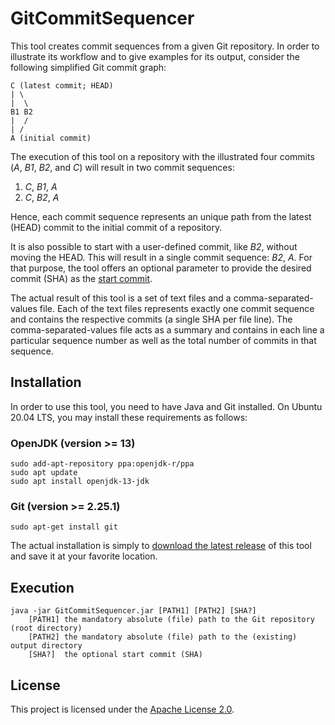 # GitCommitSequencer
This tool creates commit sequences from a given Git repository.
In order to illustrate its workflow and to give examples for its output, consider the following simplified Git commit graph:
```
C (latest commit; HEAD)
| \
|  \
B1 B2
|  /
| /
A (initial commit)
```
The execution of this tool on a repository with the illustrated four commits (*A*, *B1*, *B2*, and *C*) will result in two commit sequences:
  1. *C*, *B1*, *A*
  2. *C*, *B2*, *A*
  
Hence, each commit sequence represents an unique path from the latest (HEAD) commit to the initial commit of a repository.

It is also possible to start with a user-defined commit, like *B2*, without moving the HEAD.
This will result in a single commit sequence: *B2*, *A*.
For that purpose, the tool offers an optional parameter to provide the desired commit (SHA) as the [start commit](https://github.com/ckroeher/GitCommitSequencer#Execution).

The actual result of this tool is a set of text files and a comma-separated-values file.
Each of the text files represents exactly one commit sequence and contains the respective commits (a single SHA per file line).
The comma-separated-values file acts as a summary and contains in each line a particular sequence number as well as the total number of commits in that sequence.


## Installation
In order to use this tool, you need to have Java and Git installed. On Ubuntu 20.04 LTS, you may install these requirements as follows:

### OpenJDK (version >= 13)
```
sudo add-apt-repository ppa:openjdk-r/ppa
sudo apt update
sudo apt install openjdk-13-jdk
```

### Git (version >= 2.25.1)
```
sudo apt-get install git
```

The actual installation is simply to [download the latest release](https://github.com/ckroeher/GitCommitSequencer/releases) of this tool and save it at your favorite location.


## Execution
```
java -jar GitCommitSequencer.jar [PATH1] [PATH2] [SHA?]
    [PATH1] the mandatory absolute (file) path to the Git repository (root directory)
    [PATH2] the mandatory absolute (file) path to the (existing) output directory
    [SHA?]  the optional start commit (SHA) 
```



## License
This project is licensed under the [Apache License 2.0](https://www.apache.org/licenses/LICENSE-2.0.html).